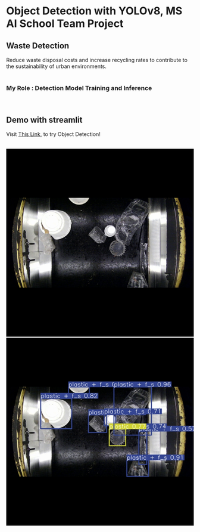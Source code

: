 # Object Detection with YOLOv8, MS AI School Team Project

## Waste Detection
 Reduce waste disposal costs and increase recycling rates to contribute to the sustainability of urban environments.  
</br>

### My Role : Detection Model Training and Inference  
</br>

## Demo with streamlit
Visit [This Link](https://ms3-waste-detect.streamlit.app/),
to try Object Detection!  
</br>

![Input](images/A2C1.png)
![Output](images/A2C1_detected.jpg)
